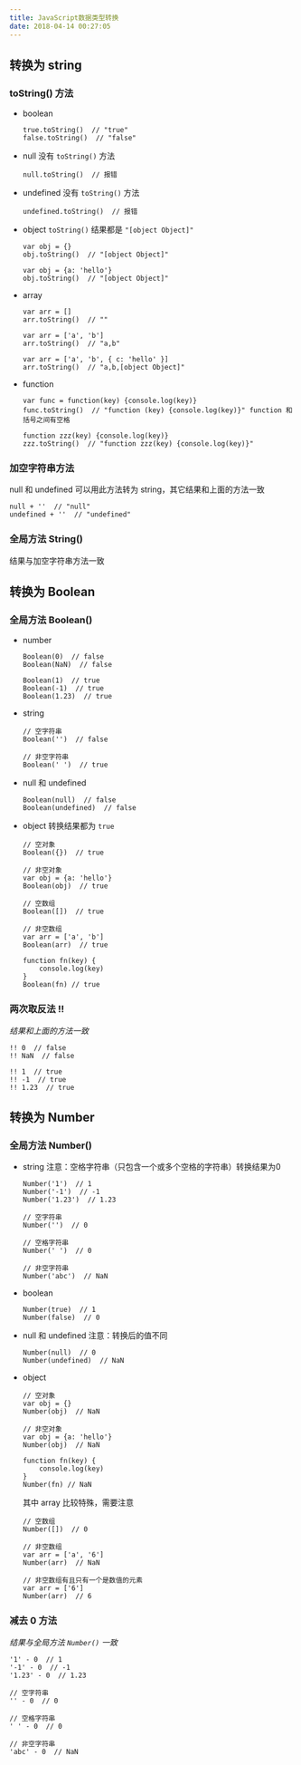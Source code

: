 ```yaml
---
title: JavaScript数据类型转换
date: 2018-04-14 00:27:05
---
```


## 转换为 string

### toString() 方法

- boolean
    ```
    true.toString()  // "true"
    false.toString()  // "false"
    ```

- null
    没有 `toString()` 方法
    ```
    null.toString()  // 报错
    ```

- undefined
    没有 `toString()` 方法
    ```
    undefined.toString()  // 报错
    ```

- object
    `toString()` 结果都是 `"[object Object]"`
    ```
    var obj = {}
    obj.toString()  // "[object Object]"
    
    var obj = {a: 'hello'}
    obj.toString()  // "[object Object]"
    ```

- array
    ```
    var arr = []
    arr.toString()  // ""
    
    var arr = ['a', 'b']
    arr.toString()  // "a,b"
    
    var arr = ['a', 'b', { c: 'hello' }]
    arr.toString()  // "a,b,[object Object]"
    ```
    
- function
    ```
    var func = function(key) {console.log(key)}
    func.toString()  // "function (key) {console.log(key)}" function 和括号之间有空格
    
    function zzz(key) {console.log(key)}
    zzz.toString()  // "function zzz(key) {console.log(key)}"
    ```

### 加空字符串方法

null 和 undefined 可以用此方法转为 string，其它结果和上面的方法一致

```
null + ''  // "null"
undefined + ''  // "undefined"
```

### 全局方法 String()

结果与加空字符串方法一致


## 转换为 Boolean

### 全局方法 Boolean()

- number
    ```
    Boolean(0)  // false
    Boolean(NaN)  // false
    
    Boolean(1)  // true
    Boolean(-1)  // true
    Boolean(1.23)  // true
    ```

- string
    ```
    // 空字符串
    Boolean('')  // false
    
    // 非空字符串
    Boolean(' ')  // true
    ```

- null 和 undefined
    ```
    Boolean(null)  // false
    Boolean(undefined)  // false
    ```

- object
    转换结果都为 `true`
    ```
    // 空对象
    Boolean({})  // true
    
    // 非空对象
    var obj = {a: 'hello'}
    Boolean(obj)  // true
    
    // 空数组
    Boolean([])  // true
    
    // 非空数组
    var arr = ['a', 'b']
    Boolean(arr)  // true
    
    function fn(key) {
        console.log(key)
    }
    Boolean(fn) // true
    ```

### 两次取反法 !!

*结果和上面的方法一致*

```
!! 0  // false
!! NaN  // false

!! 1  // true
!! -1  // true
!! 1.23  // true
```


## 转换为 Number

### 全局方法 Number()

- string
    注意：空格字符串（只包含一个或多个空格的字符串）转换结果为0
    ```
    Number('1')  // 1
    Number('-1')  // -1
    Number('1.23')  // 1.23
    
    // 空字符串
    Number('')  // 0
    
    // 空格字符串
    Number(' ')  // 0
    
    // 非空字符串
    Number('abc')  // NaN
    ```

- boolean
    ```
    Number(true)  // 1
    Number(false)  // 0
    ```

- null 和 undefined
    注意：转换后的值不同
    ```
    Number(null)  // 0
    Number(undefined)  // NaN
    ```

- object
    ```
    // 空对象
    var obj = {}
    Number(obj)  // NaN
    
    // 非空对象
    var obj = {a: 'hello'}
    Number(obj)  // NaN
    
    function fn(key) {
        console.log(key)
    }
    Number(fn) // NaN
    ```
    其中 array 比较特殊，需要注意
    ```
    // 空数组
    Number([])  // 0
    
    // 非空数组
    var arr = ['a', '6']
    Number(arr)  // NaN
    
    // 非空数组有且只有一个是数值的元素
    var arr = ['6']
    Number(arr)  // 6
    ```

### 减去 0 方法

*结果与全局方法 `Number()` 一致*

```
'1' - 0  // 1
'-1' - 0  // -1
'1.23' - 0  // 1.23

// 空字符串
'' - 0  // 0

// 空格字符串
' ' - 0  // 0

// 非空字符串
'abc' - 0  // NaN
```